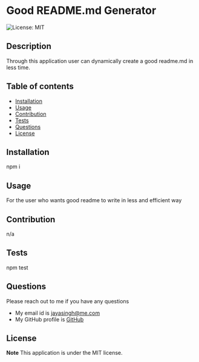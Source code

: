 # Good README.md Generator

  
  ![License: MIT](https://img.shields.io/badge/License-MIT-yellow.svg)

  ## Description
  Through this application user can dynamically create a good readme.md in less time.

  
  ## Table of contents
  * [Installation](#installation)
  * [Usage](#usage)
  * [Contribution](#contribution)
  * [Tests](#tests)
  * [Questions](#questions)
  * [License](#license)
  

  ## Installation
  npm i


  ## Usage
  For the user who wants good readme to write in less and efficient way



  ## Contribution 
  n/a


  
  
  ## Tests
  npm test



  
  ## Questions
  Please reach out to me if you have any questions
  
  * My email id is jayasingh@me.com
  * My GitHub profile is [GitHub](https://github.com/jaya4ever)


  ## License

  **Note** This application is under the MIT license.




